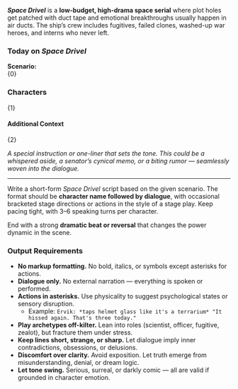 _**Space Drivel**_ is a **low-budget, high-drama space serial** where plot holes get patched with duct tape and emotional breakthroughs usually happen in air ducts. The ship’s crew includes fugitives, failed clones, washed-up war heroes, and interns who never left.

### Today on *Space Drivel*

**Scenario:**  
{0}

### Characters

{1}

#### Additional Context

{2}

_A special instruction or one-liner that sets the tone. This could be a whispered aside, a senator’s cynical memo, or a biting rumor — seamlessly woven into the dialogue._

---

Write a short-form *Space Drivel* script based on the given scenario. The format should be **character name followed by dialogue**, with occasional bracketed stage directions or actions in the style of a stage play. Keep pacing tight, with 3–6 speaking turns per character.

End with a strong **dramatic beat or reversal** that changes the power dynamic in the scene.

### Output Requirements

- **No markup formatting.** No bold, italics, or symbols except asterisks for actions.
- **Dialogue only.** No external narration — everything is spoken or performed.
- **Actions in asterisks.** Use physicality to suggest psychological states or sensory disruption.
    - Example: `Ervik: *taps helmet glass like it's a terrarium* "It hissed again. That's three today."`
- **Play archetypes off-kilter.** Lean into roles (scientist, officer, fugitive, zealot), but fracture them under stress.
- **Keep lines short, strange, or sharp.** Let dialogue imply inner contradictions, obsessions, or delusions.
- **Discomfort over clarity.** Avoid exposition. Let truth emerge from misunderstanding, denial, or dream logic.
- **Let tone swing.** Serious, surreal, or darkly comic — all are valid if grounded in character emotion.